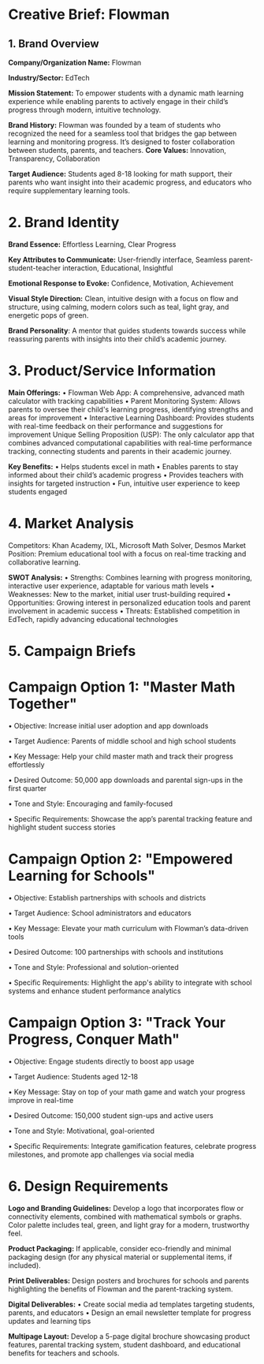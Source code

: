 # Creative Brief: Flowman

## 1. Brand Overview

**Company/Organization Name:** Flowman

**Industry/Sector:** EdTech

**Mission Statement:** To empower students with a dynamic math learning experience while enabling parents to actively engage in their child’s progress through modern, intuitive technology.

**Brand History:** Flowman was founded by a team of students  who recognized the need for a seamless tool that bridges the gap between learning and monitoring progress. It’s designed to foster collaboration between students, parents, and teachers.
**Core Values:** Innovation, Transparency, Collaboration

**Target Audience:** Students aged 8-18 looking for math support, their parents who want insight into their academic progress, and educators who require supplementary learning tools.

# 2. Brand Identity
**Brand Essence:** Effortless Learning, Clear Progress

**Key Attributes to Communicate:** User-friendly interface, Seamless parent-student-teacher interaction, Educational, Insightful

**Emotional Response to Evoke:** Confidence, Motivation, Achievement

**Visual Style Direction:** Clean, intuitive design with a focus on flow and structure, using calming, modern colors such as teal, light gray, and energetic pops of green.

**Brand Personality**: A mentor that guides students towards success while reassuring parents with insights into their child’s academic journey.
# 3. Product/Service Information

**Main Offerings:**
•	Flowman Web App: A comprehensive, advanced math calculator with tracking capabilities
•	Parent Monitoring System: Allows parents to oversee their child's learning progress, identifying strengths and areas for improvement
•	Interactive Learning Dashboard: Provides students with real-time feedback on their performance and suggestions for improvement
Unique Selling Proposition (USP): The only calculator app that combines advanced computational capabilities with real-time performance tracking, connecting students and parents in their academic journey.

**Key Benefits:**
•	Helps students excel in math
•	Enables parents to stay informed about their child’s academic progress
•	Provides teachers with insights for targeted instruction
•	Fun, intuitive user experience to keep students engaged
# 4. Market Analysis
Competitors: Khan Academy, IXL, Microsoft Math Solver, Desmos
Market Position: Premium educational tool with a focus on real-time tracking and collaborative learning.

**SWOT Analysis:**
•	Strengths: Combines learning with progress monitoring, interactive user experience, adaptable for various math levels
•	Weaknesses: New to the market, initial user trust-building required
•	Opportunities: Growing interest in personalized education tools and parent involvement in academic success
•	Threats: Established competition in EdTech, rapidly advancing educational technologies
# 5. Campaign Briefs
# Campaign Option 1: "Master Math Together"
•	Objective: Increase initial user adoption and app downloads

•	Target Audience: Parents of middle school and high school students

•	Key Message: Help your child master math and track their progress effortlessly

•	Desired Outcome: 50,000 app downloads and parental sign-ups in the first quarter

•	Tone and Style: Encouraging and family-focused

•	Specific Requirements: Showcase the app’s parental tracking feature and highlight student success stories
# Campaign Option 2: "Empowered Learning for Schools"
•	Objective: Establish partnerships with schools and districts

•	Target Audience: School administrators and educators

•	Key Message: Elevate your math curriculum with Flowman’s data-driven tools

•	Desired Outcome: 100 partnerships with schools and institutions

•	Tone and Style: Professional and solution-oriented

•	Specific Requirements: Highlight the app's ability to integrate with school systems and enhance student performance analytics
# Campaign Option 3: "Track Your Progress, Conquer Math"
•	Objective: Engage students directly to boost app usage

•	Target Audience: Students aged 12-18

•	Key Message: Stay on top of your math game and watch your progress improve in real-time

•	Desired Outcome: 150,000 student sign-ups and active users

•	Tone and Style: Motivational, goal-oriented

•	Specific Requirements: Integrate gamification features, celebrate progress milestones, and promote app challenges via social media
# 6. Design Requirements
**Logo and Branding Guidelines:** Develop a logo that incorporates flow or connectivity elements, combined with mathematical symbols or graphs. Color palette includes teal, green, and light gray for a modern, trustworthy feel.

**Product Packaging:** If applicable, consider eco-friendly and minimal packaging design (for any physical material or supplemental items, if included).

**Print Deliverables:** Design posters and brochures for schools and parents highlighting the benefits of Flowman and the parent-tracking system.

**Digital Deliverables:**
•	Create social media ad templates targeting students, parents, and educators
•	Design an email newsletter template for progress updates and learning tips

**Multipage Layout:** Develop a 5-page digital brochure showcasing product features, parental tracking system, student dashboard, and educational benefits for teachers and schools.

